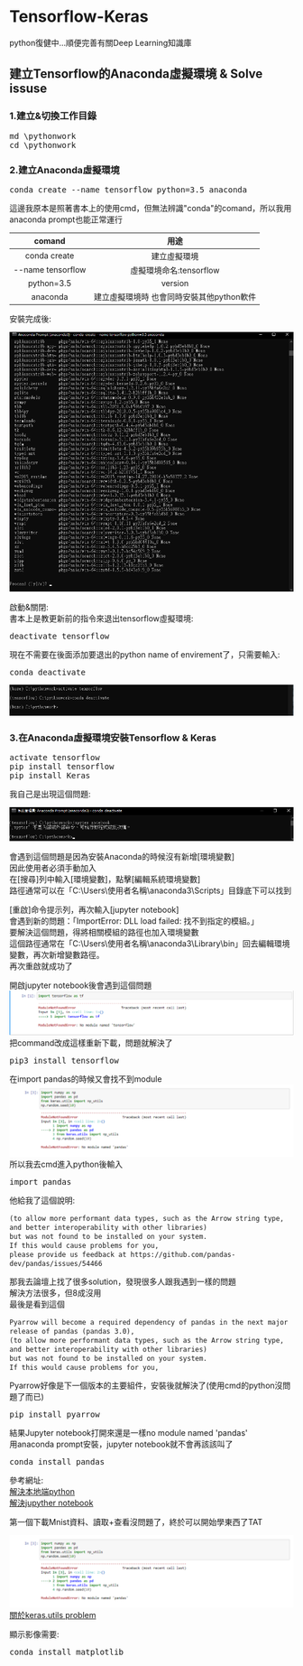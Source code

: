 # Tensorflow-Keras

python復健中...順便完善有關Deep Learning知識庫

## 建立Tensorflow的Anaconda虛擬環境 & Solve issuse  

### 1.建立&切換工作目錄  

<pre>
md \pythonwork
cd \pythonwork
</code></pre>

### 2.建立Anaconda虛擬環境  

<pre>
conda create --name tensorflow python=3.5 anaconda
</code></pre>
這邊我原本是照著書本上的使用cmd，但無法辨識"conda"的comand，所以我用anaconda prompt也能正常運行


|  comand   | 用途  |
|  :----:  | :----:  |
|  conda create  | 建立虛擬環境  |
| --name tensorflow  | 虛擬環境命名:tensorflow |
| python=3.5  | version |
| anaconda  | 建立虛擬環境時 也會同時安裝其他python軟件 |

安裝完成後:  

![註解1](/images/1.png "1")

啟動&關閉:  
書本上是教更新前的指令來退出tensorflow虛擬環境:  
<pre>
deactivate tensorflow
</code></pre>


現在不需要在後面添加要退出的python name of envirement了，只需要輸入:  
<pre>
conda deactivate
</code></pre>

![註解2](/images/2.png "2")


### 3.在Anaconda虛擬環境安裝Tensorflow & Keras  

<pre>
activate tensorflow
pip install tensorflow
pip install Keras
</code></pre>


我自己是出現這個問題:  

![註解3](/images/3.png "3")


會遇到這個問題是因為安裝Anaconda的時候沒有新增[環境變數]  
因此使用者必須手動加入  
在[搜尋]列中輸入[環境變數]，點擊[編輯系統環境變數]    
路徑通常可以在「C:\Users\使用者名稱\anaconda3\Scripts」目錄底下可以找到    


[重啟]命令提示列，再次輸入[jupyter notebook]  
會遇到新的問題：「ImportError: DLL load failed: 找不到指定的模組。」  
要解決這個問題，得將相關模組的路徑也加入環境變數  
這個路徑通常在「C:\Users\使用者名稱\anaconda3\Library\bin」回去編輯環境變數，再次新增變數路徑。  
再次重啟就成功了  


開啟jupyter notebook後會遇到這個問題  
![註解4](/images/4.png "4")
把command改成這樣重新下載，問題就解決了  
<pre>
pip3 install tensorflow
</code></pre>


在import pandas的時候又會找不到module  
![註解5](/images/5.png "5")  
所以我去cmd進入python後輸入  
<pre>
import pandas
</code></pre>

他給我了這個說明:  

```
(to allow more performant data types, such as the Arrow string type, and better interoperability with other libraries)
but was not found to be installed on your system.
If this would cause problems for you,
please provide us feedback at https://github.com/pandas-dev/pandas/issues/54466
```

那我去論壇上找了很多solution，發現很多人跟我遇到一樣的問題  
解決方法很多，但8成沒用  
最後是看到這個  

```
Pyarrow will become a required dependency of pandas in the next major release of pandas (pandas 3.0),
(to allow more performant data types, such as the Arrow string type, and better interoperability with other libraries)
but was not found to be installed on your system.
If this would cause problems for you,
```

Pyarrow好像是下一個版本的主要組件，安裝後就解決了(使用cmd的python沒問題了而已)  

<pre>
pip install pyarrow
</code></pre>

結果Jupyter notebook打開來還是一樣no module named 'pandas'  
用anaconda prompt安裝，jupyter notebook就不會再該該叫了  

<pre>
conda install pandas
</code></pre>

參考網址:  
[解決本地端python](https://saturncloud.io/blog/how-to-fix-modulenotfounderror-no-module-named-pandas/)  
[解決jupyther notebook](https://saturncloud.io/blog/jupyter-notebook-no-module-named-pandas/)  

第一個下載Mnist資料、讀取+查看沒問題了，終於可以開始學東西了TAT  

![註解6](/images/5.png "6")  
[關於keras.utils problem](https://github.com/ShawnHymel/computer-vision-with-embedded-machine-learning/blob/master/1.2.3%20-%20Training%20an%20Image%20Classifier%20with%20Keras/image_classifier_dnn.ipynb)  


顯示影像需要:  

<pre>
conda install matplotlib
</code></pre>